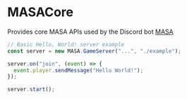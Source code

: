 # MASACore

Provides core MASA APIs used by the Discord bot [MASA](https://github.com/Tembero11/MASA)


```javascript
// Basic Hello, World! server example
const server = new MASA.GameServer("...", "./example");

server.on("join", (event) => {
  event.player.sendMessage("Hello World!");
});

server.start();
```
